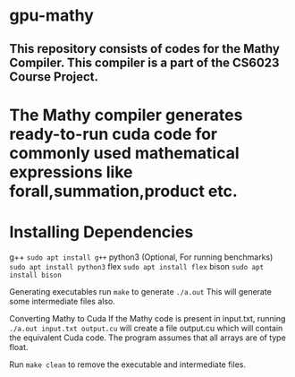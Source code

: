 # gpu-mathy

## This repository consists of codes for the Mathy Compiler. This compiler is a part of the CS6023 Course Project.
# The Mathy compiler generates ready-to-run cuda code for commonly used mathematical expressions like forall,summation,product etc.

# Installing Dependencies
g++ 
`sudo apt install g++`
python3 (Optional, For running benchmarks)
`sudo apt install python3`
flex
`sudo apt install flex`
bison
`sudo apt install bison`

Generating executables
run `make` to generate `./a.out`
This will generate some intermediate files also.

Converting Mathy to Cuda
If the Mathy code is present in input.txt,
running `./a.out input.txt output.cu` will create a file output.cu which will contain the equivalent Cuda code.
The program assumes that all arrays are of type float.

Run `make clean` to remove the executable and intermediate files.

